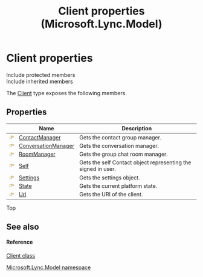 ﻿---
title: Client properties (Microsoft.Lync.Model)
TOCTitle: Client properties
ms:assetid: Properties.T:Microsoft.Lync.Model.Client_DI_3_UC_OCS14MrefLyncWPF
ms:mtpsurl: https://msdn.microsoft.com/en-us/library/microsoft.lync.model.client_di_3_uc_ocs14mreflyncwpf_properties(v=office.15)
ms:contentKeyID: 48598505
ms.date: 07/28/2014
mtps_version: v=office.15
---

# Client properties

Include protected members  
Include inherited members  

The [Client](client-class-microsoft-lync-model_2.md) type exposes the following members.

## Properties

<table>
<thead>
<tr class="header">
<th> </th>
<th>Name</th>
<th>Description</th>
</tr>
</thead>
<tbody>
<tr class="odd">
<td><img src="images/JJ275421.pubproperty(Office.15).gif" title="Public property" alt="Public property" /></td>
<td><a href="client-contactmanager-property-microsoft-lync-model_2.md">ContactManager</a></td>
<td>Gets the contact group manager.</td>
</tr>
<tr class="even">
<td><img src="images/JJ275421.pubproperty(Office.15).gif" title="Public property" alt="Public property" /></td>
<td><a href="client-conversationmanager-property-microsoft-lync-model_2.md">ConversationManager</a></td>
<td>Gets the conversation manager.</td>
</tr>
<tr class="odd">
<td><img src="images/JJ275421.pubproperty(Office.15).gif" title="Public property" alt="Public property" /></td>
<td><a href="client-roommanager-property-microsoft-lync-model_2.md">RoomManager</a></td>
<td>Gets the group chat room manager.</td>
</tr>
<tr class="even">
<td><img src="images/JJ275421.pubproperty(Office.15).gif" title="Public property" alt="Public property" /></td>
<td><a href="client-self-property-microsoft-lync-model_2.md">Self</a></td>
<td>Gets the self Contact object representing the signed in user.</td>
</tr>
<tr class="odd">
<td><img src="images/JJ275421.pubproperty(Office.15).gif" title="Public property" alt="Public property" /></td>
<td><a href="client-settings-property-microsoft-lync-model_2.md">Settings</a></td>
<td>Gets the settings object.</td>
</tr>
<tr class="even">
<td><img src="images/JJ275421.pubproperty(Office.15).gif" title="Public property" alt="Public property" /></td>
<td><a href="client-state-property-microsoft-lync-model_2.md">State</a></td>
<td>Gets the current platform state.</td>
</tr>
<tr class="odd">
<td><img src="images/JJ275421.pubproperty(Office.15).gif" title="Public property" alt="Public property" /></td>
<td><a href="client-uri-property-microsoft-lync-model_2.md">Uri</a></td>
<td>Gets the URI of the client.</td>
</tr>
</tbody>
</table>


Top

## See also

#### Reference

[Client class](client-class-microsoft-lync-model_2.md)

[Microsoft.Lync.Model namespace](microsoft-lync-model-namespace_2.md)

